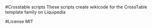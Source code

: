 #Crosstable scripts
These scripts create wikicode for the CrossTable template family on Liquipedia

#License
MIT